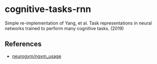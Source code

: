 # cognitive-tasks-rnn
Simple re-implementation of Yang, et al. Task representations in neural networks trained to perform many cognitive tasks. (2019)


## References
- [neurogym/ngym_usage](https://github.com/neurogym/ngym_usage)
